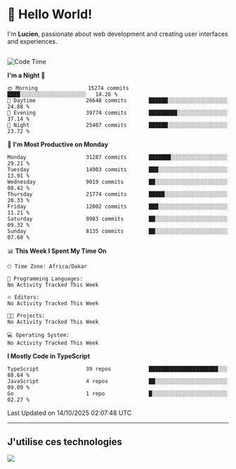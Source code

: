 # 👋 Hello World!

I'm **Lucien**, passionate about web development and creating user interfaces and experiences.

##

<!--START_SECTION:waka-->
![Code Time](http://img.shields.io/badge/Code%20Time-3%2C921%20hrs%2018%20mins-blue)

**I'm a Night 🦉** 

```text
🌞 Morning                15274 commits       ████░░░░░░░░░░░░░░░░░░░░░   14.26 % 
🌆 Daytime                26648 commits       ██████░░░░░░░░░░░░░░░░░░░   24.88 % 
🌃 Evening                39774 commits       █████████░░░░░░░░░░░░░░░░   37.14 % 
🌙 Night                  25407 commits       ██████░░░░░░░░░░░░░░░░░░░   23.72 % 
```
📅 **I'm Most Productive on Monday** 

```text
Monday                   31287 commits       ███████░░░░░░░░░░░░░░░░░░   29.21 % 
Tuesday                  14903 commits       ███░░░░░░░░░░░░░░░░░░░░░░   13.91 % 
Wednesday                9019 commits        ██░░░░░░░░░░░░░░░░░░░░░░░   08.42 % 
Thursday                 21774 commits       █████░░░░░░░░░░░░░░░░░░░░   20.33 % 
Friday                   12002 commits       ███░░░░░░░░░░░░░░░░░░░░░░   11.21 % 
Saturday                 9983 commits        ██░░░░░░░░░░░░░░░░░░░░░░░   09.32 % 
Sunday                   8135 commits        ██░░░░░░░░░░░░░░░░░░░░░░░   07.60 % 
```


📊 **This Week I Spent My Time On** 

```text
🕑︎ Time Zone: Africa/Dakar

💬 Programming Languages: 
No Activity Tracked This Week

🔥 Editors: 
No Activity Tracked This Week

🐱‍💻 Projects: 
No Activity Tracked This Week

💻 Operating System: 
No Activity Tracked This Week
```

**I Mostly Code in TypeScript** 

```text
TypeScript               39 repos            ██████████████████████░░░   88.64 % 
JavaScript               4 repos             ██░░░░░░░░░░░░░░░░░░░░░░░   09.09 % 
Go                       1 repo              █░░░░░░░░░░░░░░░░░░░░░░░░   02.27 % 
```




 Last Updated on 14/10/2025 02:07:48 UTC
<!--END_SECTION:waka-->
---

## J'utilise ces technologies

<p align="left">
  <a href="https://skillicons.dev">
    <img src="https://skillicons.dev/icons?i=ts,js,go,ruby,css,scss,tailwind,react,vite,nextjs,docker,figma,ableton" />
  </a>
</p>

